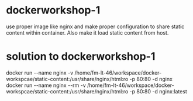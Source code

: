 # dockerworkshop-1

use proper image like nginx and make proper configuration to share static content 
within container. Also make it load static content from host.

# solution to dockerworkshop-1
docker run --name nginx -v /home/fm-lt-46/workspace/docker-workspcae/static-content:/usr/share/nginx/html:ro -p 80:80 -d nginx
docker run --name nginx --rm -v /home/fm-lt-46/workspace/docker-workspcae/static-content:/usr/share/nginx/html:ro -p 80:80 -d nginx:latest


  


